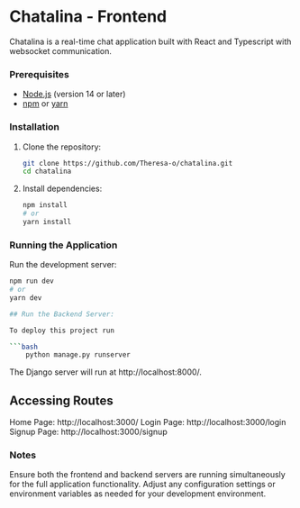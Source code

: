 # Chatalina - Frontend

Chatalina is a real-time chat application built with React and Typescript with websocket communication.

### Prerequisites

- [Node.js](https://nodejs.org/) (version 14 or later)
- [npm](https://www.npmjs.com/) or [yarn](https://yarnpkg.com/)

### Installation

1. Clone the repository:

    ```bash
    git clone https://github.com/Theresa-o/chatalina.git
    cd chatalina
    ```

2. Install dependencies:

    ```bash
    npm install
    # or
    yarn install
    ```

### Running the Application

Run the development server:

```bash
npm run dev
# or
yarn dev

## Run the Backend Server:

To deploy this project run

```bash
    python manage.py runserver
```
The Django server will run at http://localhost:8000/.


## Accessing Routes

Home Page: http://localhost:3000/
Login Page: http://localhost:3000/login
Signup Page: http://localhost:3000/signup

### Notes
Ensure both the frontend and backend servers are running simultaneously for the full application functionality.
Adjust any configuration settings or environment variables as needed for your development environment.
